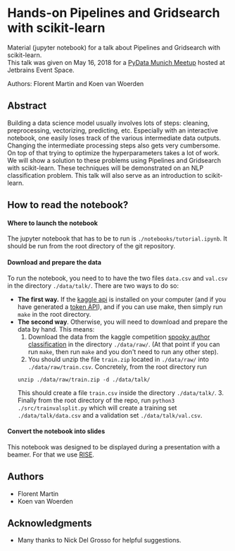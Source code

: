 # Hands-on Pipelines and Gridsearch with scikit-learn
Material (jupyter notebook) for a talk about Pipelines and Gridsearch with scikit-learn.  
This talk was given on May 16, 2018 for a [PyData Munich Meetup](https://www.meetup.com/PyData-Munchen/) hosted at Jetbrains Event Space.

Authors: Florent Martin and Koen van Woerden

## Abstract
Building a data science model usually involves lots of steps: cleaning, preprocessing, vectorizing, predicting, etc. Especially with an interactive notebook, one easily loses track of the various intermediate data outputs. Changing the intermediate processing steps also gets very cumbersome. On top of that trying to optimize the hyperparameters takes a lot of work.
We will show a solution to these problems using Pipelines and Gridsearch with scikit-learn. These techniques will be demonstrated on an NLP classification problem. This talk will also serve as an introduction to scikit-learn.


##  How to read the notebook?

#### Where to launch the notebook
The jupyter notebook that has to be to run is 
`./notebooks/tutorial.ipynb`.
It should be run from the root directory of the git repository.

#### Download and prepare the data
To run the notebook, you need to to have the two files `data.csv` and `val.csv` in the directory `./data/talk/`.
There are two ways to do so:

* **The first way.** If the [kaggle api](https://github.com/Kaggle/kaggle-api) is installed on your computer (and if you have generated a [token API](https://github.com/Kaggle/kaggle-api#api-credentials)), and if you can use make, then simply run `make` in the root directory.
* **The second way**. Otherwise, you will need to download and prepare the data by hand. This means:
  1. Download the data from the kaggle competition 
[spooky author classification](https://www.kaggle.com/c/spooky-author-identification/data) in the directory `./data/raw/`. (At that point if you can run `make`, then run `make` and you don't need to run any other step). 
  2. You should unzip the file `train.zip` located in `./data/raw/` into `./data/raw/train.csv`. Concretely, from the root directory run
  ```
  unzip ./data/raw/train.zip -d ./data/talk/
  ```
  This should create a file `train.csv` inside the directory `./data/talk/`.
  3. Finally from the root directory of the repo, run 
  `python3 ./src/trainvalsplit.py` 
  which will create a training set `./data/talk/data.csv` and a validation set `./data/talk/val.csv`.

#### Convert the notebook into slides

This notebook was designed to be displayed during a presentation with a beamer.
For that we use [RISE](https://damianavila.github.io/RISE/).

## Authors
* Florent Martin
* Koen van Woerden

## Acknowledgments
* Many thanks to Nick Del Grosso for helpful suggestions.
